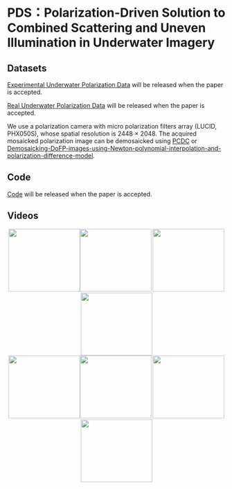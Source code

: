 <div align=left><div>

# PDS：Polarization-Driven Solution to Combined Scattering and Uneven Illumination in Underwater Imagery

<div align=left><div>

## Datasets

[Experimental Underwater Polarization Data]() will be released when the paper is accepted.

[Real Underwater Polarization Data]() will be released when the paper is accepted.

We use a polarization camera with micro polarization filters array (LUCID, PHX050S), whose spatial resolution is 2448 × 2048.
The acquired mosaicked polarization image can be demosaicked using [PCDC](https://github.com/polwork/PCDP) or [Demosaicking-DoFP-images-using-Newton-polynomial-interpolation-and-polarization-difference-model](https://github.com/polwork/Demosaicking-DoFP-images-using-Newton-polynomial-interpolation-and-polarization-difference-model).

## Code

[Code]() will be released when the paper is accepted.

## Videos

<div align=center><img src="Video/Video1-Ori.gif" width="165" height="145"><img src="https://github.com/polwork/PDS/blob/main/Video/Viedeo1-U2P.gif" width="165" height="145">  <img src="https://github.com/polwork/PDS/blob/main/Video/Viedeo2-Ori.gif" width="165" height="145" ><img src="https://github.com/polwork/PDS/blob/main/Video/Viedeo2-U2P.gif" width="165" height="145"><div>

<div align=center><img src="Video/Video3-Ori.gif" width="165" height="145"><img src="https://github.com/polwork/PDS/blob/main/Video/Viedeo3-U2P.gif" width="165" height="145">  <img src="https://github.com/polwork/PDS/blob/main/Video/Viedeo4-Ori.gif" width="165" height="145" ><img src="https://github.com/polwork/PDS/blob/main/Video/Viedeo4-U2P.gif" width="165" height="145"><div>

<div align=left><div>


